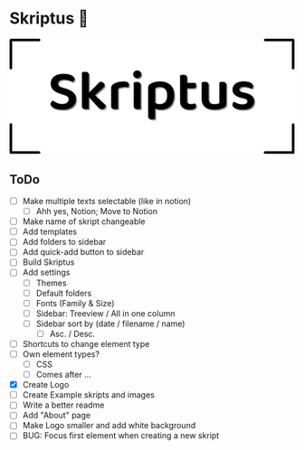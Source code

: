 # Skriptus 📑

![](res/skriptus.png)



## ToDo
- [ ] Make multiple texts selectable (like in notion)
	- [ ] Ahh yes, Notion; Move to Notion
- [ ] Make name of skript changeable
- [ ] Add templates
- [ ] Add folders to sidebar
- [ ] Add quick-add button to sidebar
- [ ] Build Skriptus
- [ ] Add settings
	- [ ] Themes
	- [ ] Default folders
	- [ ] Fonts (Family & Size)
	- [ ] Sidebar: Treeview / All in one column
	- [ ] Sidebar sort by (date / filename / name)
		- [ ] Asc. / Desc.

- [ ] Shortcuts to change element type
- [ ] Own element types?
	- [ ] CSS
	- [ ] Comes after ...
- [X] Create Logo
- [ ] Create Example skripts and images
- [ ] Write a better readme
- [ ] Add "About" page
- [ ] Make Logo smaller and add white background
- [ ] BUG: Focus first element when creating a new skript
